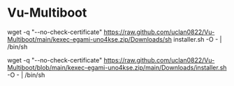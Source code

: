 # Vu-Multiboot
wget -q "--no-check-certificate" https://raw.github.com/uclan0822/Vu-Multiboot/main/kexec-egami-uno4kse.zip/Downloads/sh installer.sh -O - | /bin/sh

wget -q "--no-check-certificate" https://raw.github.com/uclan0822/Vu-Multiboot/blob/main/kexec-egami-uno4kse.zip/main/Downloads/installer.sh -O - | /bin/sh

